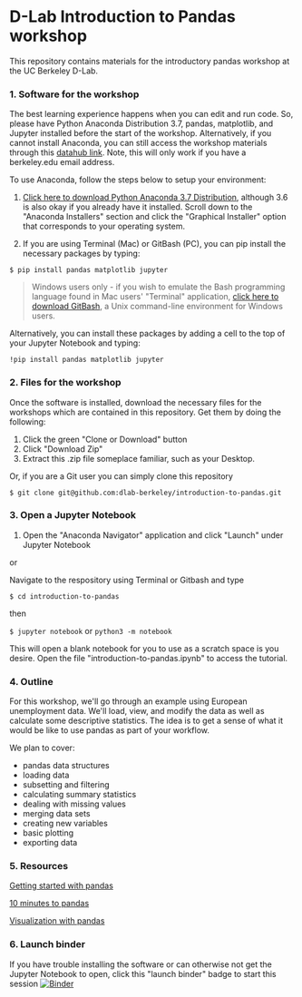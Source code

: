 # D-Lab Introduction to Pandas workshop

This repository contains materials for the introductory pandas workshop at the UC Berkeley D-Lab.

### 1. Software for the workshop

The best learning experience happens when you can edit and run code. So, please have Python Anaconda Distribution 3.7, pandas, matplotlib, and Jupyter installed before the start of the workshop. Alternatively, if you cannot install Anaconda, you can still access the workshop materials through this [datahub link](https://datahub.berkeley.edu/hub/user-redirect/git-pull?repo=https%3A%2F%2Fgithub.com%2Fdlab-berkeley%2Fintroduction-to-pandas&urlpath=tree%2Fintroduction-to-pandas%2F&branch=master). Note, this will only work if you have a berkeley.edu email address.

To use Anaconda, follow the steps below to setup your environment: 

1. [Click here to download Python Anaconda 3.7 Distribution](https://www.anaconda.com/products/individual), although 3.6 is also okay if you already have it installed. Scroll down to the "Anaconda Installers" section and click the "Graphical Installer" option that corresponds to your operating system. 

2. If you are using Terminal (Mac) or GitBash (PC), you can pip install the necessary packages by typing: 

`$ pip install pandas matplotlib jupyter`

> Windows users only - if you wish to emulate the Bash programming language found in Mac users' "Terminal" application, [click here to download GitBash](https://git-scm.com/downloads), a Unix command-line environment for Windows users. 

Alternatively, you can install these packages by adding a cell to the top of your Jupyter Notebook and typing: 

`!pip install pandas matplotlib jupyter`

### 2. Files for the workshop

Once the software is installed, download the necessary files for the workshops which are contained in this repository. Get them by doing the following:

1. Click the green "Clone or Download" button
2. Click "Download Zip"
3. Extract this .zip file someplace familiar, such as your Desktop. 

Or, if you are a Git user you can simply clone this repository

`$ git clone git@github.com:dlab-berkeley/introduction-to-pandas.git`

### 3. Open a Jupyter Notebook

1. Open the "Anaconda Navigator" application and click "Launch" under Jupyter Notebook

or

Navigate to the respository using Terminal or Gitbash and type

`$ cd introduction-to-pandas`

then

`$ jupyter notebook` or `python3 -m notebook`

This will open a blank notebook for you to use as a scratch space is you desire. Open the file "introduction-to-pandas.ipynb" to access the tutorial.

### 4. Outline

For this workshop, we'll go through an example using European unemployment data. We'll load, view, and modify the data as well as calculate some descriptive statistics. The idea is to get a sense of what it would be like to use pandas as part of your workflow.

We plan to cover:

* pandas data structures
* loading data
* subsetting and filtering
* calculating summary statistics
* dealing with missing values
* merging data sets
* creating new variables
* basic plotting
* exporting data

### 5. Resources

[Getting started with pandas](http://pandas.pydata.org/pandas-docs/stable/)

[10 minutes to pandas](https://pandas.pydata.org/pandas-docs/stable/getting_started/10min.html)

[Visualization with pandas](https://pandas.pydata.org/pandas-docs/stable/user_guide/visualization.html)

### 6. Launch binder

If you have trouble installing the software or can otherwise not get the Jupyter Notebook to open, click this "launch binder" badge to start this session [![Binder](https://mybinder.org/badge_logo.svg)](https://mybinder.org/v2/gh/dlab-berkeley/introduction-to-pandas/master)
